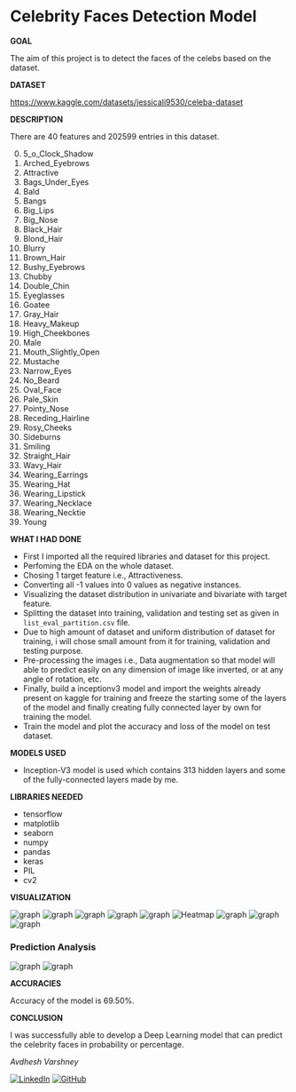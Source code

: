 # Celebrity Faces Detection Model 

**GOAL**

The aim of this project is to detect the faces of the celebs based on the dataset.

**DATASET**

https://www.kaggle.com/datasets/jessicali9530/celeba-dataset

**DESCRIPTION**

There are 40 features and 202599 entries in this dataset.

0. 5_o_Clock_Shadow
1. Arched_Eyebrows
2. Attractive
3. Bags_Under_Eyes
4. Bald
5. Bangs
6. Big_Lips
7. Big_Nose
8. Black_Hair
9. Blond_Hair
10. Blurry
11. Brown_Hair
12. Bushy_Eyebrows
13. Chubby
14. Double_Chin
15. Eyeglasses
16. Goatee
17. Gray_Hair
18. Heavy_Makeup
19. High_Cheekbones
20. Male
21. Mouth_Slightly_Open
22. Mustache
23. Narrow_Eyes
24. No_Beard
25. Oval_Face
26. Pale_Skin
27. Pointy_Nose
28. Receding_Hairline
29. Rosy_Cheeks
30. Sideburns
31. Smiling
32. Straight_Hair
33. Wavy_Hair
34. Wearing_Earrings
35. Wearing_Hat
36. Wearing_Lipstick
37. Wearing_Necklace
38. Wearing_Necktie
39. Young

**WHAT I HAD DONE**

* First I imported all the required libraries and dataset for this project.
* Perfoming the EDA on the whole dataset.
* Chosing 1 target feature i.e., Attractiveness.
* Converting all -1 values into 0 values as negative instances.
* Visualizing the dataset distribution in univariate and bivariate with target feature.
* Splitting the dataset into training, validation and testing set as given in `list_eval_partition.csv` file.
* Due to high amount of dataset and uniform distribution of dataset for training, i will chose small amount from it for training, validation and testing purpose.
* Pre-processing the images i.e., Data augmentation so that model will able to predict easily on any dimension of image like inverted, or at any angle of rotation, etc.
* Finally, build a inceptionv3 model and import the weights already present on kaggle for training and freeze the starting some of the layers of the model and finally creating fully connected layer by own for training the model.
* Train the model and plot the accuracy and loss of the model on test dataset.


**MODELS USED**

- Inception-V3 model is used which contains 313 hidden layers and some of the fully-connected layers made by me.

**LIBRARIES NEEDED**

* tensorflow
* matplotlib
* seaborn
* numpy
* pandas
* keras
* PIL
* cv2



**VISUALIZATION**

![graph](./Images/Attractive_distribution.png)
![graph](./Images/lefteye_x_and_lefteye_y.png)
![graph](./Images/righteye_x_and_righteye_y.png)
![graph](./Images/leftmouth_x_and_leftmouth_y.png)
![graph](./Images/rightmouth_x_and_rightmouth_y.png)
![Heatmap](./Images/nose_x_and_nose_y.png)
![graph](./Images/x_1_and_y_1.png)
![graph](./Images/width_and_height.png)
![graph](./Images/data_augmentation.png)


### Prediction Analysis 
![graph](./Images/accuracy.png)
![graph](./Images/loss_function.png)


**ACCURACIES**

Accuracy of the model is 69.50%.

**CONCLUSION**

I was successfully able to develop a Deep Learning model that can predict the celebrity faces in probability or percentage.


*Avdhesh Varshney*

[![LinkedIn](https://img.shields.io/badge/linkedin-%230077B5.svg?style=for-the-badge&logo=linkedin&logoColor=white)](https://www.linkedin.com/in/avdhesh-varshney/)  [![GitHub](https://img.shields.io/badge/github-%23121011.svg?style=for-the-badge&logo=github&logoColor=white)](https://github.com/Avdhesh-Varshney)

